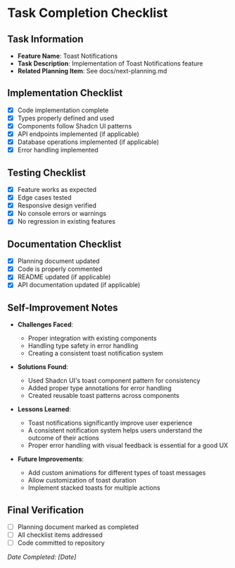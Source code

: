 # Task Completion Checklist

## Task Information

- **Feature Name**: Toast Notifications
- **Task Description**: Implementation of Toast Notifications feature
- **Related Planning Item**: See docs/next-planning.md

## Implementation Checklist

- [x] Code implementation complete
- [x] Types properly defined and used
- [x] Components follow Shadcn UI patterns
- [x] API endpoints implemented (if applicable)
- [x] Database operations implemented (if applicable)
- [x] Error handling implemented

## Testing Checklist

- [x] Feature works as expected
- [x] Edge cases tested
- [x] Responsive design verified
- [x] No console errors or warnings
- [x] No regression in existing features

## Documentation Checklist

- [x] Planning document updated
- [x] Code is properly commented
- [x] README updated (if applicable)
- [x] API documentation updated (if applicable)

## Self-Improvement Notes

- **Challenges Faced**:

  - Proper integration with existing components
  - Handling type safety in error handling
  - Creating a consistent toast notification system

- **Solutions Found**:

  - Used Shadcn UI's toast component pattern for consistency
  - Added proper type annotations for error handling
  - Created reusable toast patterns across components

- **Lessons Learned**:

  - Toast notifications significantly improve user experience
  - A consistent notification system helps users understand the outcome of their actions
  - Proper error handling with visual feedback is essential for a good UX

- **Future Improvements**:
  - Add custom animations for different types of toast messages
  - Allow customization of toast duration
  - Implement stacked toasts for multiple actions

## Final Verification

- [ ] Planning document marked as completed
- [ ] All checklist items addressed
- [ ] Code committed to repository

_Date Completed: [Date]_
